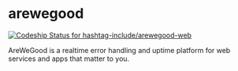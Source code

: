arewegood
=========

[ ![Codeship Status for hashtag-include/arewegood-web](https://codeship.com/projects/33d7c700-4ce3-0132-df74-5a56e8d5bc4a/status)](https://codeship.com/projects/47283)  
  
AreWeGood is a realtime error handling and uptime platform for web services and apps that matter to you.  
 
